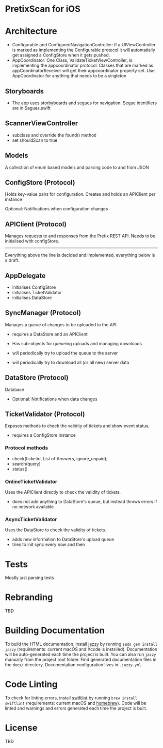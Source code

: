 # PretixScan for iOS

# Architecture

- Configurable and ConfiguredNavigationController: If a UIViewController is marked as implementing the Configurable protocol it will automatially get assigned a ConfigStore when it gets pushed.
- AppCoordinator: One Class, ValidateTicketViewController, is implementing the appcoordinator protocol. Classes that are marked as appCoordinatorReceiver will get their appcoordinator property set. Use AppCoordinator for anything that needs to be a singleton 

## Storyboards
- The app uses storbyboards and segues for navigation. Segue identifiers are in Segues.swift

## ScannerViewController
- subclass and override the found() method
- set shouldScan to true


## Models
A collection of enum based models and parsing code to and from JSON

## ConfigStore (Protocol)
Holds key-value pairs for configuration. Creates and holds an APIClient per instance

Optional: Notifications when configuration changes

## APIClient (Protocol)
Manages requests to and responses from the Pretix REST API. Needs to be initialised with configStore.

----
Everything above the line is decided and implemented, everything below is a draft.

## AppDelegate
- initialises ConfigStore
- initialises TicketValidator
- initialises DataStore

## SyncManager (Protocol)
Manages a queue of changes to be uploaded to the API.

- requires a DataStore and an APIClient

- Has sub-objects for queueing uploads and managing downloads
- will periodically try to upload the queue to the server 
- will periodically try to download all (or all new) server data

## DataStore (Protocol)
Database 
- Optional: Notifications when data changes

## TicketValidator (Protocol)
Exposes methods to check the validity of tickets and show event status.

- requires a ConfigStore instance

### Protocol methods
- check(ticketid, List of Answers, ignore_unpaid);
- search(query)
- status() 

### OnlineTicketValidator
Uses the APIClient directly to check the validity of tickets.

- does not add anything to DataStore's queue, but instead throws errors if no network available

### AsyncTicketValidator
Uses the DataStore to check the validity of tickets. 

- adds new information to DataStore's upload queue
- tries to init sync every now and then

# Tests
Mostly just parsing tests

# Rebranding 
TBD

# Building Documentation
To build the HTML documentation, install [jazzy](https://github.com/realm/jazzy) by running `sudo gem install jazzy` (requirements: current macOS and Xcode is installed). Documentation will be auto-generated each time the project is built. You can also run `jazzy` manually from the project root folder. Find generated documentation files in the `docs/` directory. Documentation configuration lives in `.jazzy.yml`.

# Code Linting
To check for linting errors, install [swiftlint](https://github.com/realm/swiftlint) by running `brew install swiftlint` (requirements: current macOS and [homebrew](brew.sh)). Code will be linted and warnings and errors generated each time the project is built.

# License 
TBD
